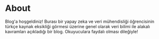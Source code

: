 # About

Blog'a hoşgeldiniz! Burası bir yapay zeka ve veri mühendisliği öğrencisinin türkçe kaynak eksikliği görmesi üzerine genel olarak veri bilimi ile alakalı kavramları açıkladığı bir blog. Okuyuculara faydalı olması dileğiyle!   
